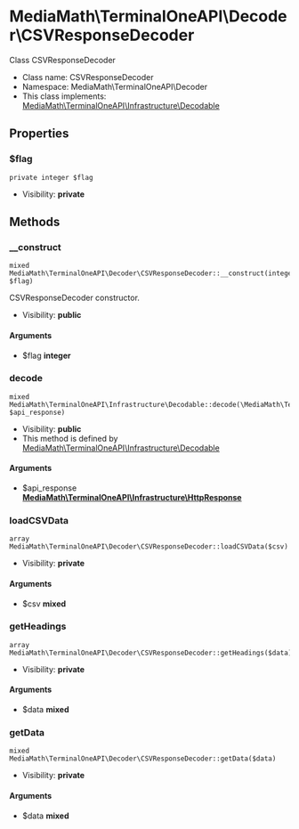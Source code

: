 MediaMath\TerminalOneAPI\Decoder\CSVResponseDecoder
===============

Class CSVResponseDecoder




* Class name: CSVResponseDecoder
* Namespace: MediaMath\TerminalOneAPI\Decoder
* This class implements: [MediaMath\TerminalOneAPI\Infrastructure\Decodable](MediaMath-TerminalOneAPI-Infrastructure-Decodable.md)




Properties
----------


### $flag

    private integer $flag





* Visibility: **private**


Methods
-------


### __construct

    mixed MediaMath\TerminalOneAPI\Decoder\CSVResponseDecoder::__construct(integer $flag)

CSVResponseDecoder constructor.



* Visibility: **public**


#### Arguments
* $flag **integer**



### decode

    mixed MediaMath\TerminalOneAPI\Infrastructure\Decodable::decode(\MediaMath\TerminalOneAPI\Infrastructure\HttpResponse $api_response)





* Visibility: **public**
* This method is defined by [MediaMath\TerminalOneAPI\Infrastructure\Decodable](MediaMath-TerminalOneAPI-Infrastructure-Decodable.md)


#### Arguments
* $api_response **[MediaMath\TerminalOneAPI\Infrastructure\HttpResponse](MediaMath-TerminalOneAPI-Infrastructure-HttpResponse.md)**



### loadCSVData

    array MediaMath\TerminalOneAPI\Decoder\CSVResponseDecoder::loadCSVData($csv)





* Visibility: **private**


#### Arguments
* $csv **mixed**



### getHeadings

    array MediaMath\TerminalOneAPI\Decoder\CSVResponseDecoder::getHeadings($data)





* Visibility: **private**


#### Arguments
* $data **mixed**



### getData

    mixed MediaMath\TerminalOneAPI\Decoder\CSVResponseDecoder::getData($data)





* Visibility: **private**


#### Arguments
* $data **mixed**


